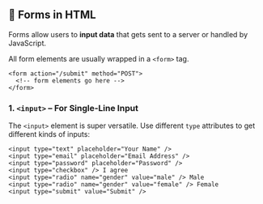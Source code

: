## 🔹 **Forms in HTML**

Forms allow users to **input data** that gets sent to a server or handled by JavaScript.

All form elements are usually wrapped in a `<form>` tag.

    <form action="/submit" method="POST">
      <!-- form elements go here -->
    </form>
### **1. `<input>` – For Single-Line Input**

The `<input>` element is super versatile. Use different `type` attributes to get different kinds of inputs:

    <input type="text" placeholder="Your Name" />
    <input type="email" placeholder="Email Address" />
    <input type="password" placeholder="Password" />
    <input type="checkbox" /> I agree
    <input type="radio" name="gender" value="male" /> Male
    <input type="radio" name="gender" value="female" /> Female
    <input type="submit" value="Submit" />

